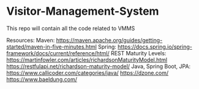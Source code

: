 # Visitor-Management-System
This repo will contain all the code related to VMMS

Resources:
Maven: https://maven.apache.org/guides/getting-started/maven-in-five-minutes.html
Spring: https://docs.spring.io/spring-framework/docs/current/reference/html/
REST Maturity Levels: https://martinfowler.com/articles/richardsonMaturityModel.html
https://restfulapi.net/richardson-maturity-model/
Java, Spring Boot, JPA:
https://www.callicoder.com/categories/java/
https://dzone.com/
https://www.baeldung.com/


